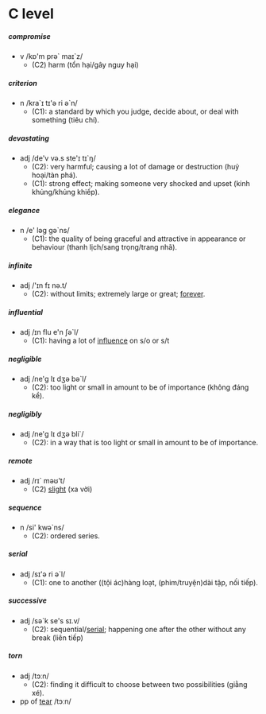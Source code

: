 # C level
##### compromise
- v /kɒ'm prə\` maɪ`z/
  - (C2) harm (tổn hại/gây nguy hại)
##### criterion
- n /kra\`ɪ tɪ'ə ri ə`n/
  - (C1): a standard by which you judge, decide about, or deal with something (tiêu chí).
##### devastating
- adj /de'v və.s ste'ɪ tɪ`ŋ/
  - (C2): very harmful; causing a lot of damage or destruction (huỷ hoại/tàn phá).
  - (C1): strong effect; making someone very shocked and upset (kinh khủng/khủng khiếp).
##### elegance
- n /e' ləg ɡə`ns/
  - (C1): the quality of being graceful and attractive in appearance or behaviour (thanh lịch/sang trọng/trang nhã).
##### infinite
- adj /'ɪn fɪ nə.t/
  - (C2): without limits; extremely large or great; [forever](b.md#forever).
##### influential
- adj /ɪn flu e'n ʃə`l/
  - (C1): having a lot of [influence](b.md#influence) on s/o or s/t
##### negligible
- adj /ne'ɡ lɪ dʒə bə`l/
  - (C2): too light or small in amount to be of importance (không đáng kể).
##### negligibly
- adj /ne'ɡ lɪ dʒə bli`/
  - (C2): in a way that is too light or small in amount to be of importance.
##### remote
- adj /rɪ` məʊ't/
  - (C2) [slight](b.md#slight) (xa vời)
##### sequence
- n /si' kwə`ns/
  - (C2): ordered series.
##### serial
- adj /sɪ'ə ri ə`l/
  - (C1): one to another ((tội ác)hàng loạt, (phim/truyện)dài tập, nối tiếp).
##### successive
- adj /sə`k se's sɪ.v/
  - (C2): sequential/[serial](#serial); happening one after the other without any break (liên tiếp)
##### torn
- adj /tɔːn/
  - (C2): finding it difficult to choose between two possibilities (giằng xé).
- pp of [tear](b.md#tear) /tɔːn/
